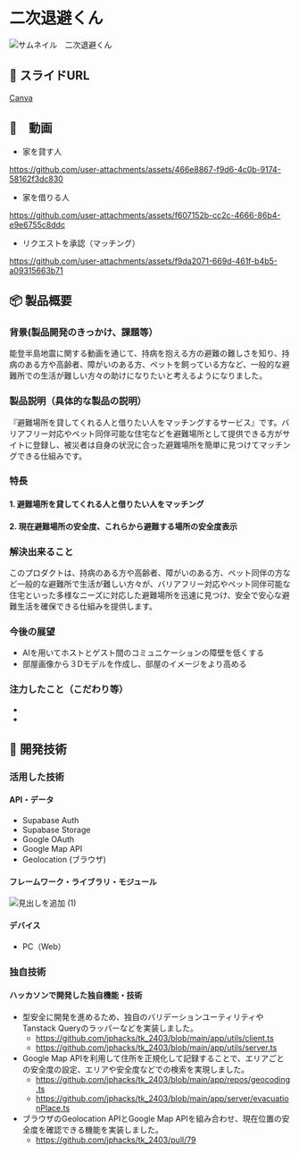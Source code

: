 # 二次退避くん

![サムネイル　二次退避くん](https://github.com/user-attachments/assets/f1c4a854-9aa4-45c4-9a90-995322b59f4d)

## 🔗 スライドURL
[Canva](https://www.canva.com/design/DAGUe39bp6I/9KdaRKhLURWXL_Cwt-S-SQ/view?utm_content=DAGUe39bp6I&utm_campaign=designshare&utm_medium=link&utm_source=editor)

## 🎥　動画
- 家を貸す人

https://github.com/user-attachments/assets/466e8867-f9d6-4c0b-9174-58162f3dc830


- 家を借りる人

https://github.com/user-attachments/assets/f607152b-cc2c-4666-86b4-e9e6755c8ddc


- リクエストを承認（マッチング）

https://github.com/user-attachments/assets/f9da2071-669d-461f-b4b5-a09315663b71






## 📦 製品概要

### 背景(製品開発のきっかけ、課題等）

能登半島地震に関する動画を通じて、持病を抱える方の避難の難しさを知り、持病のある方や高齢者、障がいのある方、ペットを飼っている方など、一般的な避難所での生活が難しい方々の助けになりたいと考えるようになりました。

### 製品説明（具体的な製品の説明）

『避難場所を貸してくれる人と借りたい人をマッチングするサービス』です。バリアフリー対応やペット同伴可能な住宅などを避難場所として提供できる方がサイトに登録し、被災者は自身の状況に合った避難場所を簡単に見つけてマッチングできる仕組みです。

### 特長

#### 1. 避難場所を貸してくれる人と借りたい人をマッチング

#### 2. 現在避難場所の安全度、これらから避難する場所の安全度表示

### 解決出来ること

このプロダクトは、持病のある方や高齢者、障がいのある方、ペット同伴の方など一般的な避難所で生活が難しい方々が、バリアフリー対応やペット同伴可能な住宅といった多様なニーズに対応した避難場所を迅速に見つけ、安全で安心な避難生活を確保できる仕組みを提供します。

### 今後の展望

- AIを用いてホストとゲスト間のコミュニケーションの障壁を低くする
- 部屋画像から３Dモデルを作成し、部屋のイメージをより高める

### 注力したこと（こだわり等）

-
-

## 🚀 開発技術

### 活用した技術

#### API・データ

- Supabase Auth
- Supabase Storage
- Google OAuth
- Google Map API
- Geolocation (ブラウザ)

#### フレームワーク・ライブラリ・モジュール

![見出しを追加 (1)](https://github.com/user-attachments/assets/b1d55ca4-32b0-4255-bd92-b7a4925c0f1b)



#### デバイス

- PC（Web）

### 独自技術

#### ハッカソンで開発した独自機能・技術

- 型安全に開発を進めるため、独自のバリデーションユーティリティやTanstack Queryのラッパーなどを実装しました。
  - https://github.com/jphacks/tk_2403/blob/main/app/utils/client.ts
  - https://github.com/jphacks/tk_2403/blob/main/app/utils/server.ts
- Google Map APIを利用して住所を正規化して記録することで、エリアごとの安全度の設定、エリアや安全度などでの検索を実現しました。
  - https://github.com/jphacks/tk_2403/blob/main/app/repos/geocoding.ts
  - https://github.com/jphacks/tk_2403/blob/main/app/server/evacuationPlace.ts
- ブラウザのGeolocation APIとGoogle Map APIを組み合わせ、現在位置の安全度を確認できる機能を実装しました。
  - https://github.com/jphacks/tk_2403/pull/79

